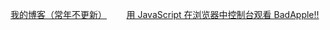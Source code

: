 [我的博客（常年不更新）](https://xuyanwu.cn)
&nbsp;&nbsp;&nbsp;&nbsp;&nbsp;&nbsp;
[用 JavaScript 在浏览器中控制台观看 BadApple!!](https://app.xuyanwu.cn/BadApple/)
